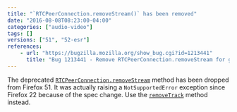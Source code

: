 ```yaml
---
title: "`RTCPeerConnection.removeStream()` has been removed"
date: "2016-08-08T08:23:00-04:00"
categories: ["audio-video"]
tags: []
versions: ["51", "52-esr"]
references:
    - url: "https://bugzilla.mozilla.org/show_bug.cgi?id=1213441"
      title: "Bug 1213441 - Remove RTCPeerConnection.removeStream for good."
---
```

The deprecated [`RTCPeerConnection.removeStream`](https://developer.mozilla.org/docs/Web/API/RTCPeerConnection/removeStream) method has been dropped from Firefox 51. It was actually raising a `NotSupportedError` exception since Firefox 22 because of the spec change. Use the [`removeTrack`](https://developer.mozilla.org/docs/Web/API/RTCPeerConnection/removeTrack) method instead.
